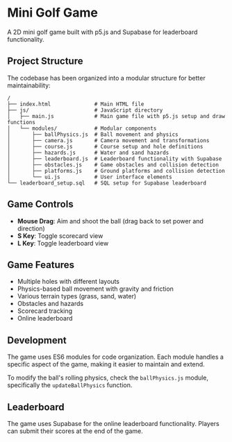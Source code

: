 # Mini Golf Game

A 2D mini golf game built with p5.js and Supabase for leaderboard functionality.

## Project Structure

The codebase has been organized into a modular structure for better maintainability:

```
/
├── index.html              # Main HTML file
├── js/                     # JavaScript directory
│   ├── main.js             # Main game file with p5.js setup and draw functions
│   └── modules/            # Modular components
│       ├── ballPhysics.js  # Ball movement and physics
│       ├── camera.js       # Camera movement and transformations
│       ├── course.js       # Course setup and hole definitions
│       ├── hazards.js      # Water and sand hazards
│       ├── leaderboard.js  # Leaderboard functionality with Supabase
│       ├── obstacles.js    # Game obstacles and collision detection
│       ├── platforms.js    # Ground platforms and collision detection
│       └── ui.js           # User interface elements
└── leaderboard_setup.sql   # SQL setup for Supabase leaderboard
```

## Game Controls

- **Mouse Drag**: Aim and shoot the ball (drag back to set power and direction)
- **S Key**: Toggle scorecard view
- **L Key**: Toggle leaderboard view

## Game Features

- Multiple holes with different layouts
- Physics-based ball movement with gravity and friction
- Various terrain types (grass, sand, water)
- Obstacles and hazards
- Scorecard tracking
- Online leaderboard

## Development

The game uses ES6 modules for code organization. Each module handles a specific aspect of the game, making it easier to maintain and extend.

To modify the ball's rolling physics, check the `ballPhysics.js` module, specifically the `updateBallPhysics` function.

## Leaderboard

The game uses Supabase for the online leaderboard functionality. Players can submit their scores at the end of the game.

